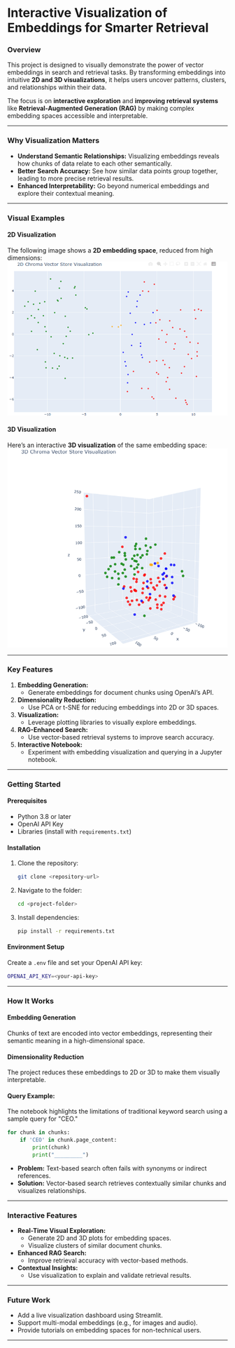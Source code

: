 # **Interactive Visualization of Embeddings for Smarter Retrieval**

### **Overview**
This project is designed to visually demonstrate the power of vector embeddings in search and retrieval tasks. By transforming embeddings into intuitive **2D and 3D visualizations**, it helps users uncover patterns, clusters, and relationships within their data.

The focus is on **interactive exploration** and **improving retrieval systems** like **Retrieval-Augmented Generation (RAG)** by making complex embedding spaces accessible and interpretable.

---

### **Why Visualization Matters**
- **Understand Semantic Relationships:** Visualizing embeddings reveals how chunks of data relate to each other semantically.
- **Better Search Accuracy:** See how similar data points group together, leading to more precise retrieval results.
- **Enhanced Interpretability:** Go beyond numerical embeddings and explore their contextual meaning.

---

### **Visual Examples**

#### **2D Visualization**
The following image shows a **2D embedding space**, reduced from high dimensions:
![2D VIS](./images/2DVIS.png)

#### **3D Visualization**
Here’s an interactive **3D visualization** of the same embedding space:
![3D VIS](./images/3DVIS.png)

---

### **Key Features**
1. **Embedding Generation:**
   - Generate embeddings for document chunks using OpenAI’s API.
2. **Dimensionality Reduction:**
   - Use PCA or t-SNE for reducing embeddings into 2D or 3D spaces.
3. **Visualization:**
   - Leverage plotting libraries to visually explore embeddings.
4. **RAG-Enhanced Search:**
   - Use vector-based retrieval systems to improve search accuracy.
5. **Interactive Notebook:**
   - Experiment with embedding visualization and querying in a Jupyter notebook.

---

### **Getting Started**

#### **Prerequisites**
- Python 3.8 or later
- OpenAI API Key
- Libraries (install with `requirements.txt`)

#### **Installation**
1. Clone the repository:
   ```bash
   git clone <repository-url>
   ```
2. Navigate to the folder:
   ```bash
   cd <project-folder>
   ```
3. Install dependencies:
   ```bash
   pip install -r requirements.txt
   ```

#### **Environment Setup**
Create a `.env` file and set your OpenAI API key:
```bash
OPENAI_API_KEY=<your-api-key>
```

---

### **How It Works**

#### **Embedding Generation**
Chunks of text are encoded into vector embeddings, representing their semantic meaning in a high-dimensional space.

#### **Dimensionality Reduction**
The project reduces these embeddings to 2D or 3D to make them visually interpretable.

#### **Query Example:**
The notebook highlights the limitations of traditional keyword search using a sample query for "CEO."

```python
for chunk in chunks:
    if 'CEO' in chunk.page_content:
        print(chunk)
        print("_________")
```

- **Problem:** Text-based search often fails with synonyms or indirect references.
- **Solution:** Vector-based search retrieves contextually similar chunks and visualizes relationships.

---

### **Interactive Features**
- **Real-Time Visual Exploration:**
  - Generate 2D and 3D plots for embedding spaces.
  - Visualize clusters of similar document chunks.
- **Enhanced RAG Search:**
  - Improve retrieval accuracy with vector-based methods.
- **Contextual Insights:**
  - Use visualization to explain and validate retrieval results.

---

### **Future Work**
- Add a live visualization dashboard using Streamlit.
- Support multi-modal embeddings (e.g., for images and audio).
- Provide tutorials on embedding spaces for non-technical users.

---

